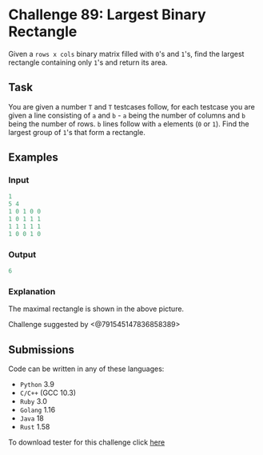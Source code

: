 # Challenge 89: Largest Binary Rectangle

Given a `rows x cols` binary matrix filled with `0`'s and `1`'s, find the largest rectangle containing only `1`'s and return its area.

## Task

You are given a number `T` and `T` testcases follow, for each testcase you are given a line consisting of `a` and `b` - `a` being the number of columns and `b` being the number of rows. `b` lines follow with `a` elements (`0` or `1`). Find the largest group of `1`'s that form a rectangle.

## Examples

### Input

```rs
1
5 4
1 0 1 0 0
1 0 1 1 1
1 1 1 1 1
1 0 0 1 0
```

### Output

```rs
6
```

### Explanation

The maximal rectangle is shown in the above picture.

Challenge suggested by <@791545147836858389>

## Submissions

Code can be written in any of these languages:

- `Python` 3.9
- `C/C++` (GCC 10.3)
- `Ruby` 3.0
- `Golang` 1.16
- `Java` 18
- `Rust` 1.58

To download tester for this challenge click [here](https://downgit.github.io/#/home?url=https://github.com/Pomroka/TWT_Challenges_Tester/tree/main/Challenge_89)
